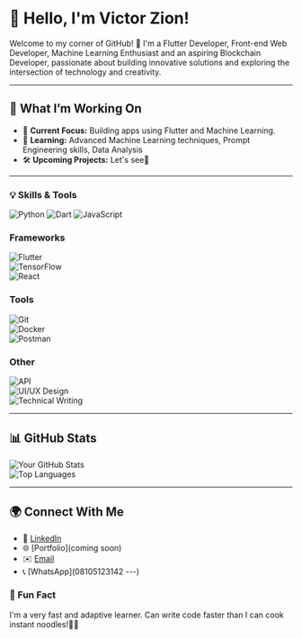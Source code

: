 # 👋 Hello, I'm Victor Zion!

Welcome to my corner of GitHub! 🚀 I'm a Flutter Developer, Front-end Web Developer, Machine Learning Enthusiast and an aspiring Blockchain Developer, passionate about building innovative solutions and exploring the intersection of technology and creativity.  

---

## 🔭 What I’m Working On
- 🌟 **Current Focus:** Building apps using Flutter and Machine Learning.
- 🌱 **Learning:** Advanced Machine Learning techniques, Prompt Engineering skills, Data Analysis
- 🛠️ **Upcoming Projects:** Let's see🤭

---

### 💡 Skills & Tools
![Python](https://img.shields.io/badge/-Python-3776AB?logo=python&logoColor=white&style=for-the-badge) 
![Dart](https://img.shields.io/badge/-Dart-0175C2?logo=dart&logoColor=white&style=for-the-badge) 
![JavaScript](https://img.shields.io/badge/-JavaScript-F7DF1E?logo=javascript&logoColor=black&style=for-the-badge)  

### Frameworks  
![Flutter](https://img.shields.io/badge/-Flutter-02569B?logo=flutter&logoColor=white&style=for-the-badge)  
![TensorFlow](https://img.shields.io/badge/-TensorFlow-FF6F00?logo=tensorflow&logoColor=white&style=for-the-badge)  
![React](https://img.shields.io/badge/-React-61DAFB?logo=react&logoColor=black&style=for-the-badge)  

### Tools  
![Git](https://img.shields.io/badge/-Git-F05032?logo=git&logoColor=white&style=for-the-badge)  
![Docker](https://img.shields.io/badge/-Docker-2496ED?logo=docker&logoColor=white&style=for-the-badge)  
![Postman](https://img.shields.io/badge/-Postman-FF6C37?logo=postman&logoColor=white&style=for-the-badge)  


### Other
![API](https://img.shields.io/badge/-API-008080?logo=swagger&logoColor=white&style=for-the-badge)  
![UI/UX Design](https://img.shields.io/badge/-UI%2FUX%20Design-FF4088?logo=figma&logoColor=white&style=for-the-badge)  
![Technical Writing](https://img.shields.io/badge/-Technical%20Writing-007ACC?logo=microsoftword&logoColor=white&style=for-the-badge)  

---

## 📊 GitHub Stats

![Your GitHub Stats](https://github-readme-stats.vercel.app/api?username=VictorZhayon&show_icons=true&theme=radical)  
![Top Languages](https://github-readme-stats.vercel.app/api/top-langs/?username=VictorZhayon&layout=compact&theme=radical)  

---

## 🌍 Connect With Me

- 💼 [LinkedIn](https://linkedin.com/in/victor-zion)
- 🌐 [Portfolio](coming soon)
- ✉️ [Email](mailto:your-email@victorzion1@gmail.com)
- 📞 [WhatsApp](08105123142
---)

### 💬 Fun Fact
I'm a very fast and adaptive learner. Can write code faster than I can cook instant noodles!🤝🏽
<!---
VictorZhayon/VictorZhayon is a ✨ special ✨ repository because its `README.md` (this file) appears on your GitHub profile.
You can click the Preview link to take a look at your changes.
--->

